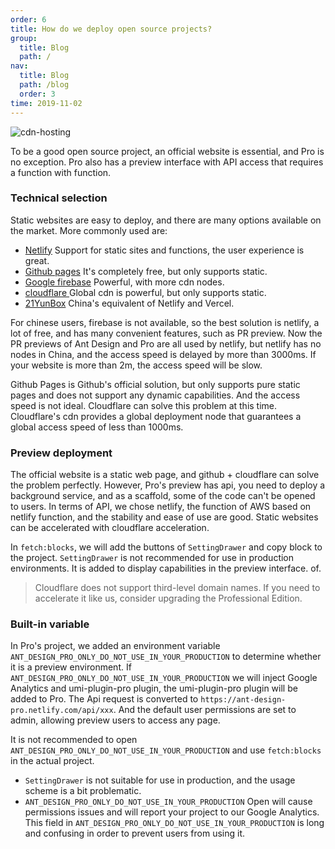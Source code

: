 ```yaml
---
order: 6
title: How do we deploy open source projects?
group:
  title: Blog
  path: /
nav:
  title: Blog
  path: /blog
  order: 3
time: 2019-11-02
---
```


![cdn-hosting](https://user-images.githubusercontent.com/8186664/68047427-585cd780-fd19-11e9-9439-0fe05aa93475.png)

To be a good open source project, an official website is essential, and Pro is no exception. Pro also has a preview interface with API access that requires a function with function.

### Technical selection

Static websites are easy to deploy, and there are many options available on the market. More commonly used are:

- [Netlify](https://docs.netlify.com/) Support for static sites and functions, the user experience is great.
- [Github pages](https://pages.github.com/) It's completely free, but only supports static.
- [Google firebase](https://firebase.google.cn/) Powerful, with more cdn nodes.
- [cloudflare ](https://www.cloudflare.com/) Global cdn is powerful, but only supports static.
- [21YunBox](https://www.21yunbox.com/) China's equivalent of Netlify and Vercel.

For chinese users, firebase is not available, so the best solution is netlify, a lot of free, and has many convenient features, such as PR preview. Now the PR previews of Ant Design and Pro are all used by netlify, but netlify has no nodes in China, and the access speed is delayed by more than 3000ms. If your website is more than 2m, the access speed will be slow. 

Github Pages is Github's official solution, but only supports pure static pages and does not support any dynamic capabilities. And the access speed is not ideal. Cloudflare can solve this problem at this time. Cloudflare's cdn provides a global deployment node that guarantees a global access speed of less than 1000ms.

### Preview deployment

The official website is a static web page, and github + cloudflare can solve the problem perfectly. However, Pro's preview has api, you need to deploy a background service, and as a scaffold, some of the code can't be opened to users. In terms of API, we chose netlify, the function of AWS based on netlify function, and the stability and ease of use are good. Static websites can be accelerated with cloudflare acceleration.

In `fetch:blocks`, we will add the buttons of `SettingDrawer` and copy block to the project. `SettingDrawer` is not recommended for use in production environments. It is added to display capabilities in the preview interface. of.

> Cloudflare does not support third-level domain names. If you need to accelerate it like us, consider upgrading the Professional Edition.

### Built-in variable

In Pro's project, we added an environment variable `ANT_DESIGN_PRO_ONLY_DO_NOT_USE_IN_YOUR_PRODUCTION` to determine whether it is a preview environment. If `ANT_DESIGN_PRO_ONLY_DO_NOT_USE_IN_YOUR_PRODUCTION` we will inject Google Analytics and umi-plugin-pro plugin, the umi-plugin-pro plugin will be added to Pro. The Api request is converted to `https://ant-design-pro.netlify.com/api/xxx`. And the default user permissions are set to admin, allowing preview users to access any page.

It is not recommended to open `ANT_DESIGN_PRO_ONLY_DO_NOT_USE_IN_YOUR_PRODUCTION` and use `fetch:blocks` in the actual project.

- `SettingDrawer` is not suitable for use in production, and the usage scheme is a bit problematic.
- `ANT_DESIGN_PRO_ONLY_DO_NOT_USE_IN_YOUR_PRODUCTION` Open will cause permissions issues and will report your project to our Google Analytics. This field in `ANT_DESIGN_PRO_ONLY_DO_NOT_USE_IN_YOUR_PRODUCTION` is long and confusing in order to prevent users from using it.
